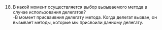 18) В какой момент осуществляется выбор вызываемого метода в случае использования делегатов?
<br>-В момент присваивния делегату метода. Когда делегат вызван, он вызывает методы, которые мы присвоили данному делегату.
